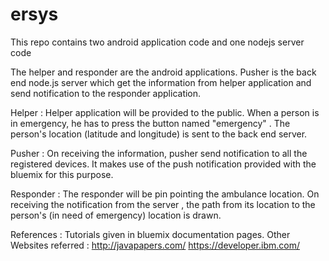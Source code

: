ersys
=====

This repo contains two android application code and one nodejs server code

The helper and responder are the android applications. Pusher is the back end node.js server which get the information 
from helper application and send notification to the responder application.

Helper :
	Helper application will be provided to the public.
	When a person is in emergency, he has to press the button named "emergency" .
	The person's location (latitude and longitude) is sent to the back end server.
 
Pusher :
	On receiving the information, pusher send notification to all the registered devices.
	It makes use of the push notification provided with the bluemix for this purpose.

Responder :
	The responder will be pin pointing the ambulance location.
	On receiving the notification from the server , the path from its location to the person's (in need of emergency) location    is drawn.
	
References :
  Tutorials given in bluemix documentation pages.
Other Websites referred :
  http://javapapers.com/
  https://developer.ibm.com/

